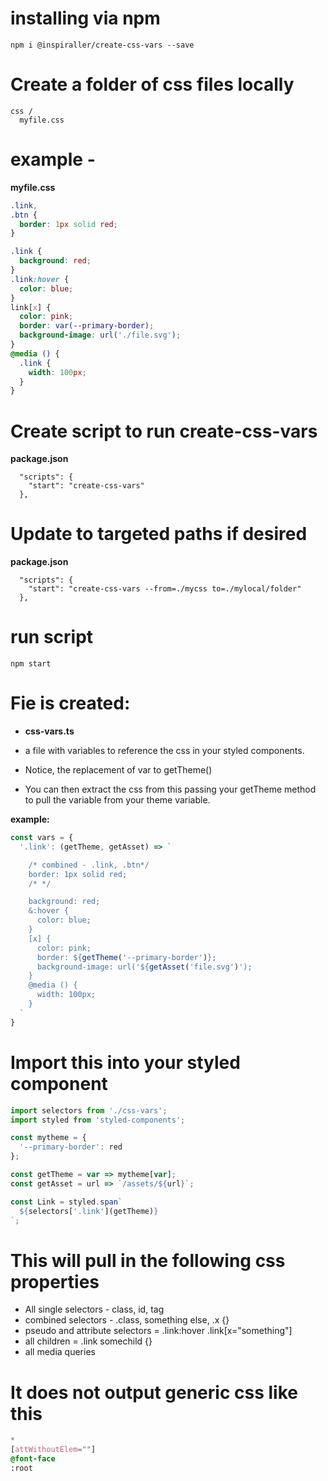 # installing via npm
```
npm i @inspiraller/create-css-vars --save
```

# Create a folder of css files locally
```
css /
  myfile.css
```

# example -
**myfile.css**
```css
.link,
.btn {
  border: 1px solid red;
}

.link {
  background: red;
}
.link:hover {
  color: blue;
}
link[x] {
  color: pink;
  border: var(--primary-border);
  background-image: url('./file.svg');
}
@media () {
  .link {
    width: 100px;
  }
}
```

# Create script to run create-css-vars
**package.json**
```
  "scripts": {
    "start": "create-css-vars"
  },
```

# Update to targeted paths if desired
**package.json**
```
  "scripts": {
    "start": "create-css-vars --from=./mycss to=./mylocal/folder"
  },
```

# run script
```
npm start
```

# Fie is created:
- **css-vars.ts**

- a file with variables to reference the css in your styled components.
- Notice, the replacement of var to getTheme()
- You can then extract the css from this passing your getTheme method to pull the variable from your theme variable.

**example:**
```typescript
const vars = {
  '.link': (getTheme, getAsset) => `

    /* combined - .link, .btn*/
    border: 1px solid red;
    /* */

    background: red;
    &:hover {
      color: blue;
    }
    [x] {
      color: pink;
      border: ${getTheme('--primary-border')};
      background-image: url('${getAsset('file.svg')');
    }
    @media () {
      width: 100px;
    }
  `
}
```

# Import this into your styled component
```typescript
import selectors from './css-vars';
import styled from 'styled-components';

const mytheme = {
  '--primary-border': red
};

const getTheme = var => mytheme[var];
const getAsset = url => `/assets/${url}`;

const Link = styled.span`
  ${selectors['.link'](getTheme)}
`;
```

# This will pull in the following css properties
- All single selectors - class, id, tag
- combined selectors - .class, something else, .x {}
- pseudo and attribute selectors = .link:hover .link[x="something"]
- all children = .link somechild {}
- all media queries

 # It does not output generic css like this
 ```css
*
[attWithoutElem=""]
@font-face
:root
 ```
